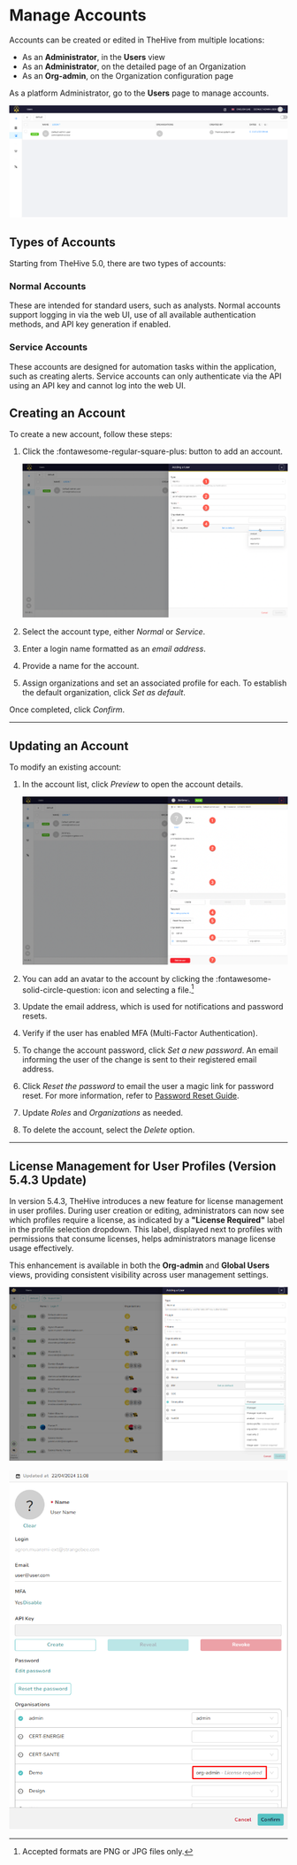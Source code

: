 
# Manage Accounts

Accounts can be created or edited in TheHive from multiple locations:

- As an **Administrator**, in the **Users** view
- As an **Administrator**, on the detailed page of an Organization
- As an **Org-admin**, on the Organization configuration page

As a platform Administrator, go to the **Users** page to manage accounts.

![User management](./images/accounts-1.png)

## Types of Accounts

Starting from TheHive 5.0, there are two types of accounts:

### **Normal Accounts**
These are intended for standard users, such as analysts. Normal accounts support logging in via the web UI, use of all available authentication methods, and API key generation if enabled.

### **Service Accounts**
These accounts are designed for automation tasks within the application, such as creating alerts. Service accounts can only authenticate via the API using an API key and cannot log into the web UI.

## Creating an Account

To create a new account, follow these steps:

1. Click the :fontawesome-regular-square-plus: button to add an account.

   ![Account creation image](./images/accounts-2.png)

2. Select the account type, either *Normal* or *Service*.
3. Enter a login name formatted as an *email address*.
4. Provide a name for the account.
5. Assign organizations and set an associated profile for each. To establish the default organization, click *Set as default*.

Once completed, click *Confirm*.

---

## Updating an Account

To modify an existing account:

1. In the account list, click *Preview* to open the account details.

   ![Account update image](./images/accounts-3.png)

2. You can add an avatar to the account by clicking the :fontawesome-solid-circle-question: icon and selecting a file.[^1]
3. Update the email address, which is used for notifications and password resets.
4. Verify if the user has enabled MFA (Multi-Factor Authentication).
5. To change the account password, click *Set a new password*. An email informing the user of the change is sent to their registered email address.
6. Click *Reset the password* to email the user a magic link for password reset. For more information, refer to [Password Reset Guide](./../user-guides/forgot-password.md).
7. Update *Roles* and *Organizations* as needed.
8. To delete the account, select the *Delete* option.

[^1]: Accepted formats are PNG or JPG files only.

---

## License Management for User Profiles (Version 5.4.3 Update)

In version 5.4.3, TheHive introduces a new feature for license management in user profiles. During user creation or editing, administrators can now see which profiles require a license, as indicated by a **"License Required"** label in the profile selection dropdown. This label, displayed next to profiles with permissions that consume licenses, helps administrators manage license usage effectively.

This enhancement is available in both the **Org-admin** and **Global Users** views, providing consistent visibility across user management settings.

![](./images/user-1.png)

![](./images/user-2.png)


